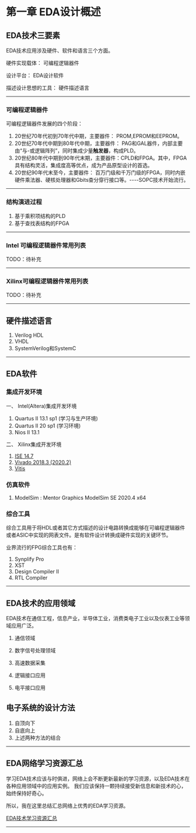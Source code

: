 # 第一章 EDA设计概述

## EDA技术三要素
EDA技术应用涉及硬件、软件和语言三个方面。

硬件实现载体： 可编程逻辑器件

设计平台： EDA设计软件

描述设计思想的工具： 硬件描述语言

---
### 可编程逻辑器件
可编程逻辑器件发展的四个阶段：
1. 20世纪70年代初到70年代中期，主要器件： PROM,EPROM和EEPROM。
2. 20世纪70年代中期到80年代中期，主要器件： PAG和GAL器件，内部主要由“与-或逻辑阵列”，同时集成少量**触发器**，构成PLD。
3. 20世纪80年代中期到90年代末期，主要器件：CPLD和FPGA。其中，FPGA具有结构灵活，集成度高等优点，成为产品原型设计的首选。
4. 20世纪90年代末至今，主要器件： 百万门级和千万门级的FPGA，同时内嵌硬件乘法器、硬核处理器和Gbits查分穿行接口等。----SOPC技术开始流行。

---
### 结构演进过程
1. 基于乘积项结构的PLD
2. 基于查找表结构的FPGA
---
### Intel 可编程逻辑器件常用列表

TODO：待补充

---
### Xilinx可编程逻辑器件常用列表

TODO：待补充

---
## 硬件描述语言
1. Verilog HDL
2. VHDL
3. SystemVerilog和SystemC
---
## EDA软件
### 集成开发环境
一、 Intel(Altera)集成开发环境

1. Quartus II 13.1 sp1 (学习与生产环境)
2. Quartus II 20 sp1 (学习环境)
3. Nios II 13.1

二、 Xilinx集成开发环境
1. [ISE 14.7](https://china.xilinx.com/products/design-tools/ise-design-suite.html)
2. [Vivado 2018.3  (2020.2)](https://china.xilinx.com/products/design-tools/vivado/vivado-whats-new.html)
3. [Vitis](https://china.xilinx.com/products/design-tools/vitis.html)

### 仿真软件
1. ModelSim : Mentor Graphics ModelSim SE 2020.4 x64 

### 综合工具
综合工具用于将HDL或者其它方式描述的设计电路转换成能够在可编程逻辑器件或者ASIC中实现的网表文件。是有软件设计转换成硬件实现的关键环节。

业界流行的FPG综合工具也有：

1. Synplify Pro
2. XST
3. Design Compiler II
4. RTL Compiler

---
## EDA技术的应用领域
EDA技术在通信工程，信息产业，半导体工业，消费类电子工业以及仪表工业等领域应用广泛。
1. 通信领域
2. 数字信号处理领域
3. 高速数据采集
4. 逻辑接口应用

5. 电平接口应用

## 电子系统的设计方法
1. 自顶向下
2. 自底向上
3. 上述两种方法的结合

---
## EDA网络学习资源汇总

学习EDA技术应该与时俱进，网络上会不断更新最新的学习资源，以及EDA技术在各种应用领域中的应用实例。
我们应该保持一颗持续接受新信息和新技术的心，始终保持好奇心。

所以，我在这里总结汇总网络上优秀的EDA学习资源。

[EDA技术学习资源汇总](1.1-EDA技术学习资源汇总.md)

---
